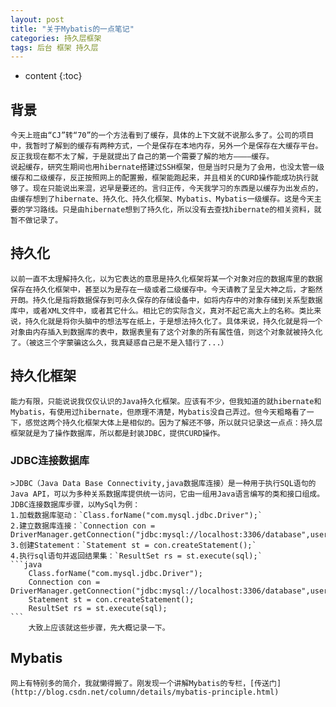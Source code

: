 ```yaml
---
layout: post
title: "关于Mybatis的一点笔记"
categories: 持久层框架
tags: 后台 框架 持久层
---
```

* content
{:toc}

## 背景

	今天上班由“CJ”转“70”的一个方法看到了缓存，具体的上下文就不说那么多了。公司的项目中，我暂时了解到的缓存有两种方式，一个是保存在本地内存，另外一个是保存在大缓存平台。反正我现在都不太了解，于是就提出了自己的第一个需要了解的地方————缓存。
	说起缓存，研究生期间也用hibernate搭建过SSH框架，但是当时只是为了会用，也没太管一级缓存和二级缓存，反正按照网上的配置搬，框架能跑起来，并且相关的CURD操作能成功执行就够了。现在只能说出来混，迟早是要还的。言归正传，今天我学习的东西是以缓存为出发点的，由缓存想到了hibernate、持久化、持久化框架、Mybatis、Mybatis一级缓存。这是今天主要的学习路线。只是由hibernate想到了持久化，所以没有去查找hibernate的相关资料，就暂不做记录了。

## 持久化

	以前一直不太理解持久化，以为它表达的意思是持久化框架将某一个对象对应的数据库里的数据保存在持久化框架中，甚至以为是存在一级或者二级缓存中。今天请教了呈呈大神之后，才豁然开朗。持久化是指将数据保存到可永久保存的存储设备中，如将内存中的对象存储到关系型数据库中，或者XML文件中，或者其它什么。相比它的实际含义，真对不起它高大上的名称。类比来说，持久化就是将你头脑中的想法写在纸上，于是想法持久化了。具体来说，持久化就是将一个对象由内存插入到数据库的表中，数据表里有了这个对象的所有属性值，则这个对象就被持久化了。（被这三个字蒙骗这么久，我真疑惑自己是不是入错行了...）

## 持久化框架

	能力有限，只能说说我仅仅认识的Java持久化框架。应该有不少，但我知道的就hibernate和Mybatis，有使用过hibernate，但原理不清楚，Mybatis没自己弄过。但今天粗略看了一下，感觉这两个持久化框架大体上是相似的。因为了解还不够，所以就只记录这一点点：持久层框架就是为了操作数据库，所以都是封装JDBC，提供CURD操作。

### JDBC连接数据库

	>JDBC（Java Data Base Connectivity,java数据库连接）是一种用于执行SQL语句的Java API，可以为多种关系数据库提供统一访问，它由一组用Java语言编写的类和接口组成。
	JDBC连接数据库步骤，以MySql为例：
	1.加载数据库驱动：`Class.forName("com.mysql.jdbc.Driver");`
	2.建立数据库连接：`Connection con = DriverManager.getConnection("jdbc:mysql://localhost:3306/database",username,password);`
	3.创建Statement：`Statement st = con.createStatement();`
	4.执行sql语句并返回结果集：`ResultSet rs = st.execute(sql);`
	```java
		Class.forName("com.mysql.jdbc.Driver");
		Connection con = DriverManager.getConnection("jdbc:mysql://localhost:3306/database",username,password);
		Statement st = con.createStatement();
		ResultSet rs = st.execute(sql);
	```
		大致上应该就这些步骤，先大概记录一下。

## Mybatis

	网上有特别多的简介，我就懒得搬了。刚发现一个讲解Mybatis的专栏，[传送门](http://blog.csdn.net/column/details/mybatis-principle.html)

